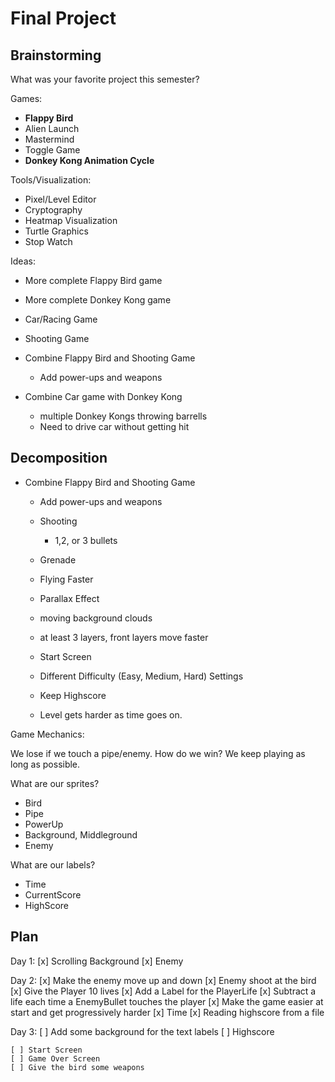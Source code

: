 # Final Project

## Brainstorming

What was your favorite project this semester?

Games: 

- **Flappy Bird**
- Alien Launch
- Mastermind
- Toggle Game
- **Donkey Kong Animation Cycle**

Tools/Visualization:

- Pixel/Level Editor
- Cryptography
- Heatmap Visualization
- Turtle Graphics
- Stop Watch


Ideas:

- More complete Flappy Bird game
- More complete Donkey Kong game

- Car/Racing Game
- Shooting Game

- Combine Flappy Bird and Shooting Game
   - Add power-ups and weapons

- Combine Car game with Donkey Kong
   - multiple Donkey Kongs throwing barrells
   - Need to drive car without getting hit


## Decomposition

- Combine Flappy Bird and Shooting Game
   - Add power-ups and weapons
    - Shooting
        - 1,2, or 3 bullets
    - Grenade
    - Flying Faster
   
   - Parallax Effect
    - moving background clouds
    - at least 3 layers, front layers move faster

   - Start Screen

   - Different Difficulty (Easy, Medium, Hard) Settings

   - Keep Highscore

   - Level gets harder as time goes on.


Game Mechanics:

We lose if we touch a pipe/enemy.
How do we win? We keep playing as long as possible.

What are our sprites?

- Bird
- Pipe
- PowerUp
- Background, Middleground
- Enemy

What are our labels?

- Time
- CurrentScore
- HighScore


## Plan

Day 1:
    [x] Scrolling Background
    [x] Enemy
    
Day 2:
    [x] Make the enemy move up and down
    [x] Enemy shoot at the bird
    [x] Give the Player 10 lives
    [x] Add a Label for the PlayerLife
    [x] Subtract a life each time a EnemyBullet touches the player
    [x] Make the game easier at start and get progressively harder
    [x] Time
    [x] Reading highscore from a file
    

Day 3:
    [ ] Add some background for the text labels
    [ ] Highscore
    
    [ ] Start Screen
    [ ] Game Over Screen
    [ ] Give the bird some weapons
   





